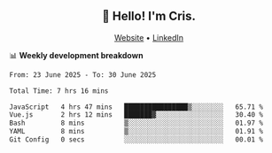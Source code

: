 
<h2 align="center">👋 Hello! I'm Cris.</h2>
<p align="center">
  <a href="https://www.criscunas.dev">Website</a> •
  <a href="https://www.linkedin.com/in/cristophercunas/">LinkedIn</a> 
</p>


📊 **Weekly development breakdown**
<!--START_SECTION:waka-->

```txt
From: 23 June 2025 - To: 30 June 2025

Total Time: 7 hrs 16 mins

JavaScript   4 hrs 47 mins   ████████████████▒░░░░░░░░   65.71 %
Vue.js       2 hrs 12 mins   ███████▓░░░░░░░░░░░░░░░░░   30.40 %
Bash         8 mins          ▒░░░░░░░░░░░░░░░░░░░░░░░░   01.97 %
YAML         8 mins          ▒░░░░░░░░░░░░░░░░░░░░░░░░   01.91 %
Git Config   0 secs          ░░░░░░░░░░░░░░░░░░░░░░░░░   00.01 %
```

<!--END_SECTION:waka-->

